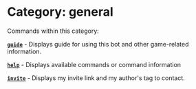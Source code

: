 # Category: general


Commands within this category:

[**`guide`**](guide) - Displays guide for using this bot and other game-related information.

[**`help`**](help) - Displays available commands or command information

[**`invite`**](invite) - Displays my invite link and my author's tag to contact.


 
